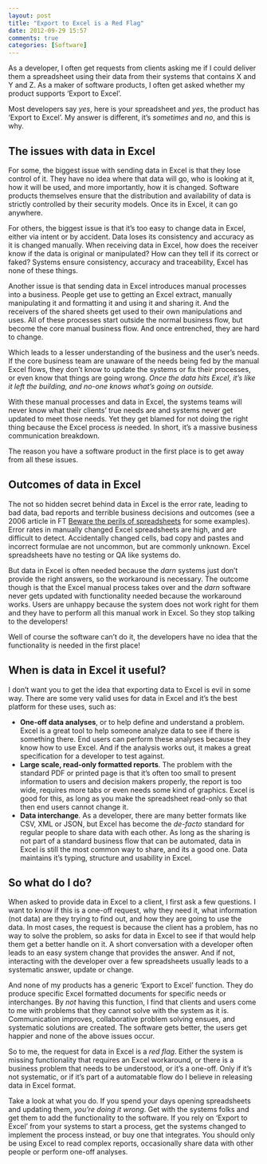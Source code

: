 ```yaml
---
layout: post
title: "Export to Excel is a Red Flag"
date: 2012-09-29 15:57
comments: true
categories: [Software]
---
```


As a developer, I often get requests from clients asking me if I could deliver them a spreadsheet using their data from their systems that contains X and Y and Z. As a maker of software products, I often get asked whether my product supports ‘Export to Excel’.

Most developers say *yes*, here is your spreadsheet and *yes*, the product has ‘Export to Excel’. My answer is different, it’s *sometimes* and *no*, and this is why.

## The issues with data in Excel

For some, the biggest issue with sending data in Excel is that they lose control of it. They have no idea where that data will go, who is looking at it, how it will be used, and more importantly, how it is changed. Software products themselves ensure that the distribution and availability of data is strictly controlled by their security models. Once its in Excel, it can go anywhere.

For others, the biggest issue is that it’s too easy to change data in Excel, either via intent or by accident. Data loses its consistency and accuracy as it is changed manually. When receiving data in Excel, how does the receiver know if the data is original or manipulated? How can they tell if its correct or faked? Systems ensure consistency, accuracy and traceability, Excel has none of these things.

Another issue is that sending data in Excel introduces manual processes into a business. People get use to getting an Excel extract, manually manipulating it and formatting it and using it and sharing it. And the receivers of the shared sheets get used to their own manipulations and uses. All of these processes start outside the normal business flow, but become the core manual business flow. And once entrenched, they are hard to change.

Which leads to a lesser understanding of the business and the user’s needs. If the core business team are unaware of the needs being fed by the manual Excel flows, they don’t know to update the systems or fix their processes, or even know that things are going wrong. *Once the data hits Excel, it’s like it left the building, and no-one knows what’s going on outside.*

With these manual processes and data in Excel, the systems teams will never know what their clients’ true needs are and systems never get updated to meet those needs. Yet they get blamed for not doing the right thing because the Excel process *is* needed. In short, it’s a massive business communication breakdown.

The reason you have a software product in the first place is to get away from all these issues.

## Outcomes of data in Excel

The not so hidden secret behind data in Excel is the error rate, leading to bad data, bad reports and terrible business decisions and outcomes (see a 2006 article in FT [Beware the perils of spreadsheets](http://www.ft.com/cms/s/2/53faff38-df5e-11da-afe4-0000779e2340.html#axzz1GjN3QxkL) for some examples). Error rates in manually changed Excel spreadsheets are high, and are difficult to detect. Accidentally changed cells, bad copy and pastes and incorrect formulae are not uncommon, but are commonly unknown. Excel spreadsheets have no testing or QA like systems do.

But data in Excel is often needed because the *darn* systems just don’t provide the right answers, so the workaround is necessary. The outcome though is that the Excel manual process takes over and the *darn* software never gets updated with functionality needed because the workaround works. Users are unhappy because the system does not work right for them and they have to perform all this manual work in Excel. So they stop talking to the developers!

Well of course the software can’t do it, the developers have no idea that the functionality is needed in the first place!

## When is data in Excel it useful?

I don’t want you to get the idea that exporting data to Excel is evil in some way. There are some very valid uses for data in Excel and it’s the best platform for these uses, such as:

* **One-off data analyses**, or to help define and understand a problem. Excel is a great tool to help someone analyze data to see if there is something there. End users can perform these analyses because they know how to use Excel. And if the analysis works out, it makes a great specification for a developer to test against.
* **Large scale, read-only formatted reports**. The problem with the standard PDF or printed page is that it’s often too small to present information to users and decision makers properly, the report is too wide, requires more tabs or even needs some kind of graphics. Excel is good for this, as long as you make the spreadsheet read-only so that then end users cannot change it.
* **Data interchange**. As a developer, there are many better formats like CSV, XML or JSON, but Excel has become the *de-facto* standard for regular people to share data with each other. As long as the sharing is not part of a standard business flow that can be automated, data in Excel is still the most common way to share, and its a good one. Data maintains it’s typing, structure and usability in Excel.

## So what do I do?

When asked to provide data in Excel to a client, I first ask a few questions. I want to know if this is a one-off request, why they need it, what information (not data) are they trying to find out, and how they are  going to use the data. In most cases, the request is because the client has a problem, has no way to solve the problem, so asks for data in Excel to see if that would help them get a better handle on it. A short conversation with a developer often leads to an easy system change that provides the answer. And if not, interacting with the developer over a few spreadsheets usually leads to a systematic answer, update or change.

And none of my products has a generic ‘Export to Excel’ function. They do produce specific Excel formatted documents for specific needs or interchanges. By *not* having this function, I find that clients and users come to me with problems that they cannot solve with the system as it is. Communication improves, collaborative problem solving ensues, and systematic solutions are created. The software gets better, the users get happier and none of the above issues occur.

So to me, the request for data in Excel is a *red flag*. Either the system is missing functionality that requires an Excel workaround, or there is a business problem that needs to be understood, or it’s a one-off. Only if it’s not systematic, or if it’s part of a automatable flow do I believe in releasing data in Excel format.

Take a look at what you do. If you spend your days opening spreadsheets and updating them, *you’re doing it wrong*. Get with the systems folks and get them to add the functionality to the software. If you rely on ‘Export to Excel’ from your systems to start a process, get the systems changed to implement the process instead, or buy one that integrates. You should only be using Excel to read complex reports, occasionally share data with other people or perform one-off analyses.
